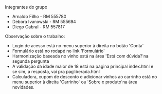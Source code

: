 Integrantes do grupo

- Arnaldo Filho - RM 555780
- Debora Ivanowski - RM 555694
- Diego Cabral - RM 557817

Observação sobre o trabalho:
- Login de acesso está no menu superior à direita no botão 'Conta'
- Formulário está no rodapé no link 'Formulário'
- Harmonização baseada no vinho está na área 'Está com dúvida?'na segunda pergunta
- A validação da idade maior de 18 está na pagina principal index.html e se sim, a resposta, vai pra pagliberada.html
- Calculadora, cupom de desconto e adicionar vinhos ao carrinho está no menu superior à direita 'Carrinho' ou 'Sobre o produto'na área novidades. 
